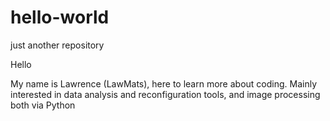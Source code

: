 # hello-world
just another repository

Hello

My name is Lawrence (LawMats), here to learn more about coding. 
Mainly interested in data analysis and reconfiguration tools, and image processing both via Python
